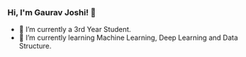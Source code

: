 ### Hi, I'm Gaurav Joshi! 👋

- 🔭 I’m currently a 3rd Year Student.
- 🌱 I’m currently learning Machine Learning, Deep Learning and Data Structure.
<!--
- 👯 I’m looking to collaborate on ...
- 🤔 I’m looking for help with ...
- 💬 Ask me about ...
- 📫 How to reach me: ...
- 😄 Pronouns: ...
- ⚡ Fun fact: ...
-->
